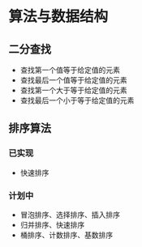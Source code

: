 # 算法与数据结构

## 二分查找

* 查找第一个值等于给定值的元素
* 查找最后一个值等于给定值的元素
* 查找第一个大于等于给定值的元素
* 查找最后一个小于等于给定值的元素

## 排序算法

### 已实现

* 快速排序

### 计划中

* 冒泡排序、选择排序、插入排序
* 归并排序、快速排序
* 桶排序、计数排序、基数排序